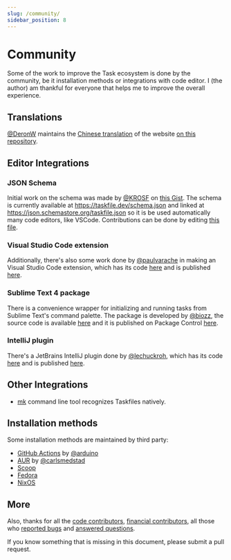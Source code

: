 ```yaml
---
slug: /community/
sidebar_position: 8
---
```


# Community

Some of the work to improve the Task ecosystem is done by the community, be it
installation methods or integrations with code editor. I (the author) am
thankful for everyone that helps me to improve the overall experience.

## Translations

[@DeronW](https://github.com/DeronW) maintains the
[Chinese translation](https://task-zh.readthedocs.io/zh_CN/latest/) of the
website [on this repository](https://github.com/DeronW/task).

## Editor Integrations

### JSON Schema

Initial work on the schema was made by [@KROSF](https://github.com/KROSF) on
[this Gist](https://gist.github.com/KROSF/c5435acf590acd632f71bb720f685895). The
schema is currently available at https://taskfile.dev/schema.json and linked at
https://json.schemastore.org/taskfile.json so it is be used automatically many
code editors, like VSCode. Contributions can be done by editing
[this file](https://github.com/go-task/task/blob/main/docs/static/schema.json).

### Visual Studio Code extension

Additionally, there's also some work done by
[@paulvarache](https://github.com/paulvarache) in making an Visual Studio Code
extension, which has its code
[here](https://github.com/paulvarache/vscode-taskfile) and is published
[here](https://marketplace.visualstudio.com/items?itemName=paulvarache.vscode-taskfile).

### Sublime Text 4 package

There is a convenience wrapper for initializing and running tasks from Sublime
Text's command palette. The package is developed by
[@biozz](https://github.com/biozz), the source code is available
[here](https://github.com/biozz/sublime-taskfile) and it is published on Package
Control [here](https://packagecontrol.io/packages/Taskfile).

### IntelliJ plugin

There's a JetBrains IntelliJ plugin done by
[@lechuckroh](https://github.com/lechuckroh), which has its code
[here](https://github.com/lechuckroh/task-intellij-plugin) and is published
[here](https://plugins.jetbrains.com/plugin/17058-taskfile).

## Other Integrations

- [mk](https://github.com/pycontribs/mk) command line tool recognizes Taskfiles
  natively.

## Installation methods

Some installation methods are maintained by third party:

- [GitHub Actions](https://github.com/arduino/setup-task) by
  [@arduino](https://github.com/arduino)
- [AUR](https://aur.archlinux.org/packages/go-task-bin) by
  [@carlsmedstad](https://github.com/carlsmedstad)
- [Scoop](https://github.com/ScoopInstaller/Main/blob/master/bucket/task.json)
- [Fedora](https://packages.fedoraproject.org/pkgs/golang-github-task/go-task/)
- [NixOS](https://github.com/NixOS/nixpkgs/blob/master/pkgs/development/tools/go-task/default.nix)

## More

Also, thanks for all the
[code contributors](https://github.com/go-task/task/graphs/contributors),
[financial contributors](https://opencollective.com/task), all those who
[reported bugs](https://github.com/go-task/task/issues?q=is%3Aissue) and
[answered questions](https://github.com/go-task/task/discussions).

If you know something that is missing in this document, please submit a pull
request.

